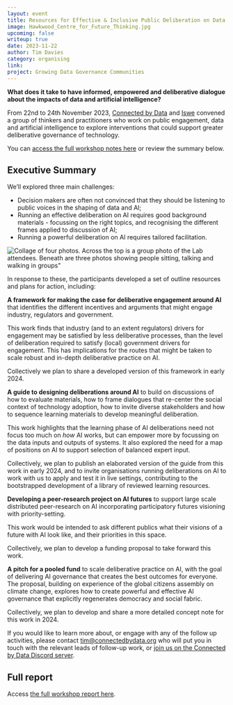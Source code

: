 ```yaml
---
layout: event
title: Resources for Effective & Inclusive Public Deliberation on Data & AI Governance (Design Lab)
image: Hawkwood_Centre_for_Future_Thinking.jpg
upcoming: false
writeup: true
date: 2023-11-22
author: Tim Davies
category: organising
link: 
project: Growing Data Governance Communities
---
```


**What does it take to have informed, empowered and deliberative dialogue about the impacts of data and artificial intelligence?**

From 22nd to 24th November 2023, [Connected by Data](https://connectedbydata.org/) and [Iswe](https://iswe.org/) convened a group of thinkers and practitioners who work on public engagement, data and artificial intelligence to explore interventions that could support greater deliberative governance of technology. 

<!--more-->

You can [access the full workshop notes here](https://docs.google.com/document/d/1jk0DwrqiX6GhbmwPetKsF6e-ZRt2tAeTgORSQwNO4mo/view) or review the summary below. 

## Executive Summary

We’ll explored three main challenges:

* Decision makers are often not convinced that they should be listening to public voices in the shaping of data and AI;
* Running an effective deliberation on AI requires good background materials - focussing on the right topics, and recognising the different frames applied to discussion of AI;
* Running a powerful deliberation on AI requires tailored facilitation. 

![Collage of four photos. Across the top is a group photo of the Lab attendees.  Beneath are three photos showing people sitting, talking and walking in groups"]({{site.baseurl}}/assets/blog/2023-11-22-hawkwood.png)

In response to these, the participants developed a set of outline resources and plans for action, including:

**A framework for making the case for deliberative engagement around AI** that identifies the different incentives and arguments that might engage industry, regulators and government.  

This work finds that industry (and to an extent regulators) drivers for engagement may be satisfied by less deliberative processes, than the level of deliberation required to satisfy (local) government drivers for engagement. This has implications for the routes that might be taken to scale robust and in-depth deliberative practice on AI. 

Collectively we plan to share a developed version of this framework in early 2024. 

**A guide to designing deliberations around AI** to build on discussions of how to evaluate materials, how to frame dialogues that re-center the social context of technology adoption, how to invite diverse stakeholders and how to sequence learning materials to develop meaningful deliberation.  

This work highlights that the learning phase of AI deliberations need not focus too much on _how_ AI works, but can empower more by focussing on the data inputs and outputs of systems. It also explored the need for a map of positions on AI to support selection of balanced expert input.  

Collectively, we plan to publish an elaborated version of the guide from this work in early 2024, and to invite organisations running deliberations on AI to work with us to apply and test it in live settings, contributing to the bootstrapped development of a library of reviewed learning resources. 

**Developing a peer-research project on AI futures** to support large scale distributed peer-research on AI incorporating participatory futures visioning with priority-setting. 

This work would be intended to ask different publics what their visions of a future with AI look like, and their priorities in this space.  

Collectively, we plan to develop a funding proposal to take forward this work. 

**A pitch for a pooled fund** to scale deliberative practice on AI, with the goal of delivering AI governance that creates the best outcomes for everyone. The proposal, building on experience of the global citizens assembly on climate change, explores how to create powerful and effective AI governance that explicitly regenerates democracy and social fabric. 

Collectively, we plan to develop and share a more detailed concept note for this work in 2024.  

If you would like to learn more about, or engage with any of the follow up activities, please contact [tim@connectedbydata.org](mailto:tim@connectedbydata.org) who will put you in touch with the relevant leads of follow-up work, or [join us on the Connected by Data Discord server](https://discord.gg/WqqZsRMSuU).

## Full report

Access [the full workshop report here](https://docs.google.com/document/d/1jk0DwrqiX6GhbmwPetKsF6e-ZRt2tAeTgORSQwNO4mo/edit).

